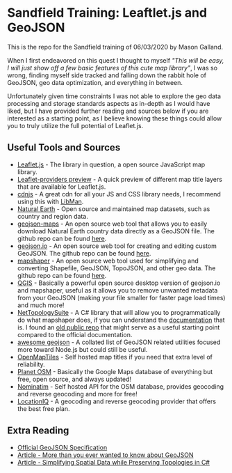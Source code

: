 # Sandfield Training: Leaftlet.js and GeoJSON

This is the repo for the Sandfield training of 06/03/2020 by Mason Galland.

When I first endeavored on this quest I thought to myself _"This will be easy, I will just show off a few basic features of this cute map library"_, I was so wrong, finding myself side tracked and falling down the rabbit hole of GeoJSON, geo data optimization, and everything in between. 

Unfortunately given time constraints I was not able to explore the geo data processing and storage standards aspects as in-depth as I would have liked, but I have provided further reading and sources below if you are interested as a starting point, as I believe knowing these things could allow you to truly utilize the full potential of Leaflet.js. 

## Useful Tools and Sources
* [Leaflet.js](https://leafletjs.com/) - The library in question, a open source JavaScript map library.
* [Leaflet-providers preview](https://leaflet-extras.github.io/leaflet-providers/preview/) - A quick preview of different map title layers that are available for Leaflet.js. 
* [cdnjs](https://cdnjs.com/) - A great cdn for all your JS and CSS library needs, I recommend using this with [LibMan](https://docs.microsoft.com/en-us/aspnet/core/client-side/libman/libman-vs).
* [Natural Earth](https://www.naturalearthdata.com/downloads/) - Open source and maintained map datasets, such as country and region data.
* [geojson-maps](https://geojson-maps.ash.ms/) - An open source web tool that allows you to easily download Natural Earth country data directly as a GeoJSON file. The github repo can be found [here](https://github.com/AshKyd/geojson-regions).
* [geojson.io](http://geojson.io/) - An open source web tool for creating and editing custom GeoJSON. The github repo can be found [here](https://github.com/mapbox/geojson.io).
* [mapshaper](https://mapshaper.org/) - An open source web tool used for simplifying and converting Shapefile, GeoJSON, TopoJSON, and other geo data. The github repo can be found [here](https://github.com/mbloch/mapshaper).
* [QGIS](https://www.qgis.org/en/site/) - Basically a powerful open source desktop version of geojson.io and mapshaper, useful as it allows you to remove unwanted metadata from your GeoJSON (making your file smaller for faster page load times) and much more!
* [NetTopologySuite](https://github.com/NetTopologySuite/NetTopologySuite) - A C# library that will allow you to programmatically do what mapshaper does, if you can understand the [documentation](http://nettopologysuite.github.io/NetTopologySuite/api/NetTopologySuite.html) that is. I found an [old public repo](https://github.com/capesean/TopologyPreservingSimplifier) that might serve as a useful starting point compared to the official documentation.  
* [awesome geojson](https://project-awesome.org/tmcw/awesome-geojson) - A collated list of GeoJSON related utilities focused more toward Node.js but could still be useful.
* [OpenMapTiles](https://openmaptiles.org/) - Self hosted map titles if you need that extra level of reliability. 
* [Planet OSM](https://planet.openstreetmap.org/) - Basically the Google Maps database of everything but free, open source, and always updated!
* [Nominatim](https://wiki.openstreetmap.org/wiki/Nominatim) - Self hosted API for the OSM database, provides geocoding and reverse geocoding and more for free!
* [LocationIQ](https://locationiq.com/) - A geocoding and reverse geocoding provider that offers the best free plan. 

## Extra Reading
* [Official GeoJSON Specification](https://tools.ietf.org/html/rfc7946)
* [Article - More than you ever wanted to know about GeoJSON](https://macwright.org/2015/03/23/geojson-second-bite.html)
* [Article - Simplifying Spatial Data while Preserving Topologies in C#](https://www.webfresh.co.za/2018/08/10/simplifying-spatial-data-while-preserving-topologies-in-c/)